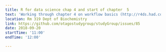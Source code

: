 ```yaml
---
title: R for data science chap 4 and start of chapter  5 
text: 'Working through chapter 4 on workflow basics (http://r4ds.had.co.nz/workflow-basics.html) and start of chapter 5 on data transformation (http://r4ds.had.co.nz/transform.html)'
location: Rm 319 Dept of Biochemistry
link: https://github.com/otagostudygroup/studyGroup/issues/85
date: 2018-09-20
startTime: '11:00'
endTime: '12:00'

---
```


